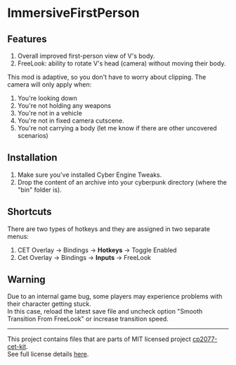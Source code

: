 # ImmersiveFirstPerson


## Features

1. Overall improved first-person view of V's body.
2. FreeLook: ability to rotate V's head (camera) without moving their body.  


This mod is adaptive, so you don't have to worry about clipping. The camera will only apply when:  
1. You're looking down
2. You're not holding any weapons
3. You're not in a vehicle
4. You're not in fixed camera cutscene.
5. You're not carrying a body
(let me know if there are other uncovered scenarios)


## Installation

1. Make sure you've installed Cyber Engine Tweaks.
2. Drop the content of an archive into your cyberpunk directory (where the "bin" folder is).


## Shortcuts
There are two types of hotkeys and they are assigned in two separate menus:
1. CET Overlay -> Bindings -> **Hotkeys** -> Toggle Enabled
2. Cet Overlay -> Bindings -> **Inputs** -> FreeLook


## Warning
Due to an internal game bug, some players may experience problems with their character getting stuck.  
In this case, reload the latest save file and uncheck option "Smooth Transition From FreeLook" or increase transition speed.  

----

This project contains files that are parts of MIT licensed project [cp2077-cet-kit](https://github.com/psiberx/cp2077-cet-kit).  
See full license details [here](https://github.com/psiberx/cp2077-cet-kit/blob/main/LICENSE).  
